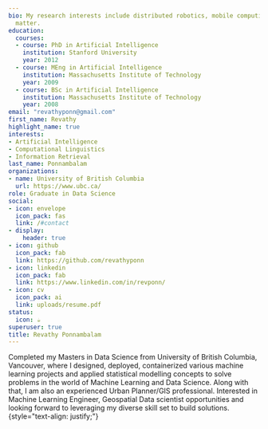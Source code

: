```yaml
---
bio: My research interests include distributed robotics, mobile computing and programmable
  matter.
education:
  courses:
  - course: PhD in Artificial Intelligence
    institution: Stanford University
    year: 2012
  - course: MEng in Artificial Intelligence
    institution: Massachusetts Institute of Technology
    year: 2009
  - course: BSc in Artificial Intelligence
    institution: Massachusetts Institute of Technology
    year: 2008
email: "revathyponn@gmail.com"
first_name: Revathy
highlight_name: true
interests:
- Artificial Intelligence
- Computational Linguistics
- Information Retrieval
last_name: Ponnambalam
organizations:
- name: University of British Columbia
  url: https://www.ubc.ca/
role: Graduate in Data Science
social:
- icon: envelope
  icon_pack: fas
  link: /#contact
- display:
    header: true
- icon: github
  icon_pack: fab
  link: https://github.com/revathyponn
- icon: linkedin
  icon_pack: fab
  link: https://www.linkedin.com/in/revponn/
- icon: cv
  icon_pack: ai
  link: uploads/resume.pdf
status:
  icon: ☕️
superuser: true
title: Revathy Ponnambalam 
---
```


Completed my Masters in Data Science from University of British Columbia, Vancouver, where I designed, deployed, containerized various machine learning projects and applied statistical modelling concepts to solve problems in the world of Machine Learning and Data Science. Along with that, I am also an experienced Urban Planner/GIS professional. Interested in Machine Learning Engineer, Geospatial Data scientist opportunities and looking forward to leveraging my diverse skill set to build solutions.
{style="text-align: justify;"}
